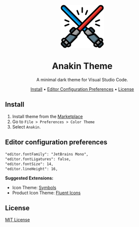 <div align="center">

<img src="./icon.png" width="140" />

# Anakin Theme

A minimal dark theme for Visual Studio Code.

<a href="#install">Install</a> • <a href="#editor-configuration-preferences">Editor Configuration Preferences</a> • <a href="#license">License</a>

</div>

## Install

1. Install theme from the [Marketplace](https://marketplace.visualstudio.com/items?itemName=laporeon.anakin-theme)
2. Go to `File > Preferences > Color Theme`
3. Select `Anakin`.

## Editor configuration preferences

```
"editor.fontFamily": "JetBrains Mono",
"editor.fontLigatures": false,
"editor.fontSize": 14,
"editor.lineHeight": 16,
```

**Suggested Extensions:**

- Icon Theme: [Symbols](https://marketplace.visualstudio.com/items?itemName=miguelsolorio.symbols)
- Product Icon Theme: [Fluent Icons](https://marketplace.visualstudio.com/items?itemName=miguelsolorio.fluent-icons)

## License

[MIT License](./LICENSE.md)
